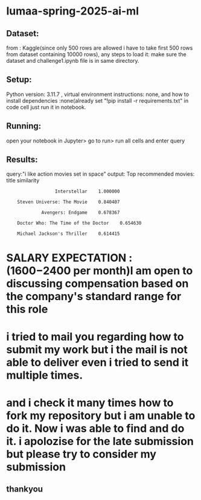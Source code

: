 # lumaa-spring-2025-ai-ml
## Dataset:
from : Kaggle(since only 500 rows are allowed i have to take first 500 rows from dataset containing 10000 rows), any steps to load it: make sure the dataset and challenge1.ipynb file is in same directory.

## Setup: 
Python version: 3.11.7 , virtual environment instructions: none, and how to install dependencies :none(already set "!pip install -r requirements.txt" in code cell just run it in notebook.

## Running: 
open your notebook in Jupyter> go to run> run all cells and enter query 

## Results:
query:"i like action movies set in space"
output:  Top recommended movies:
                             title  similarity
                             
                      Interstellar    1.000000
                      
        Steven Universe: The Movie    0.840407
        
                 Avengers: Endgame    0.678367
                 
        Doctor Who: The Time of the Doctor    0.654630

        Michael Jackson's Thriller    0.614415


# SALARY EXPECTATION : (1600$-2400$ per month)I am open to discussing compensation based on the company's standard range for this role

# i tried to mail you regarding how to submit my work but i the mail is not able to deliver even i tried to send it multiple times. 
# and i check it many times how to fork my repository but i am unable to do it. Now i was able to find and do it. i apolozise for the late submission but please try to consider my submission
## thankyou
